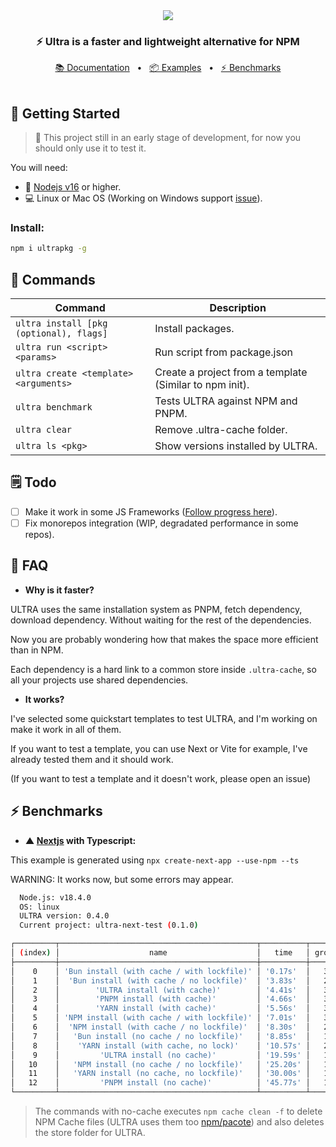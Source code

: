 <div align="center">
  <a href="https://ultra.vercel.app/">
  <img src="https://i.imgur.com/hhX5nO1.png" />
  </a>
  <p><h3><strong>⚡ <strong>Ultra</strong> is a faster and lightweight alternative for NPM</strong></h3></p>
  <a href="https://ultra.vercel.app/docs/get-started">📚 Documentation</a>
  <span>&nbsp;&nbsp;•&nbsp;&nbsp;</span>
  <a href="https://github.com/nachoaldamav/ultra/tree/main/examples">📦 Examples</a>
  <span>&nbsp;&nbsp;•&nbsp;&nbsp;</span>
  <a href="#-benchmarks">⚡ Benchmarks</a>
  <br /><br />
</div>

## 🚀 Getting Started

> 🚧 This project still in an early stage of development, for now you should only use it to test it.

You will need:

- 🍃 [Nodejs v16](https://nodejs.org/en/) or higher.
- 💻 Linux or Mac OS (Working on Windows support [issue](https://github.com/nachoaldamav/ultra/issues/40)).

### **Install:**

```bash
npm i ultrapkg -g
```

## 🔭 Commands

| Command                                | Description                                             |
| -------------------------------------- | ------------------------------------------------------- |
| `ultra install [pkg (optional), flags]` | Install packages.                                       |
| `ultra run <script> <params>`           | Run script from package.json                            |
| `ultra create <template> <arguments>`   | Create a project from a template (Similar to npm init). |
| `ultra benchmark`                       | Tests ULTRA against NPM and PNPM.                        |
| `ultra clear`                           | Remove .ultra-cache folder.                              |
| `ultra ls <pkg>`                        | Show versions installed by ULTRA.                        |

## 🗒️ Todo

- [ ] Make it work in some JS Frameworks ([Follow progress here](https://github.com/nachoaldamav/ultra/issues?q=is%3Aissue+is%3Aopen+label%3Aframeworks)).
- [ ] Fix monorepos integration (WIP, degradated performance in some repos).

## 🤔 FAQ

- **Why is it faster?**

ULTRA uses the same installation system as PNPM, fetch dependency, download dependency. Without waiting for the rest of the dependencies.

Now you are probably wondering how that makes the space more efficient than in NPM.

Each dependency is a hard link to a common store inside `.ultra-cache`, so all your projects use shared dependencies.

- **It works?**

I've selected some quickstart templates to test ULTRA, and I'm working on make it work in all of them.

If you want to test a template, you can use Next or Vite for example, I've already tested them and it should work.

(If you want to test a template and it doesn't work, please open an issue)

## ⚡ Benchmarks

- **▲ [Nextjs](https://nextjs.org/) with Typescript:**

This example is generated using `npx create-next-app --use-npm --ts`

WARNING: It works now, but some errors may appear.

```bash
  Node.js: v18.4.0
  OS: linux
  ULTRA version: 0.4.0
  Current project: ultra-next-test (0.1.0)

┌─────────┬────────────────────────────────────────────┬──────────┬───────┐
│ (index) │                    name                    │   time   │ group │
├─────────┼────────────────────────────────────────────┼──────────┼───────┤
│    0    │ 'Bun install (with cache / with lockfile)' │ '0.17s'  │   3   │
│    1    │  'Bun install (with cache / no lockfile)'  │ '3.83s'  │   2   │
│    2    │        'ULTRA install (with cache)'        │ '4.41s'  │   3   │
│    3    │        'PNPM install (with cache)'         │ '4.66s'  │   3   │
│    4    │        'YARN install (with cache)'         │ '5.56s'  │   3   │
│    5    │ 'NPM install (with cache / with lockfile)' │ '7.01s'  │   3   │
│    6    │  'NPM install (with cache / no lockfile)'  │ '8.30s'  │   2   │
│    7    │   'Bun install (no cache / no lockfile)'   │ '8.85s'  │   1   │
│    8    │    'YARN install (with cache, no lock)'    │ '10.57s' │   2   │
│    9    │         'ULTRA install (no cache)'         │ '19.59s' │   1   │
│   10    │   'NPM install (no cache / no lockfile)'   │ '25.20s' │   1   │
│   11    │   'YARN install (no cache, no lockfile)'   │ '30.00s' │   1   │
│   12    │         'PNPM install (no cache)'          │ '45.77s' │   1   │
└─────────┴────────────────────────────────────────────┴──────────┴───────┘
```

> The commands with no-cache executes `npm cache clean -f` to delete NPM Cache files (ULTRA uses them too [npm/pacote](https://github.com/npm/pacote)) and also deletes the store folder for ULTRA.
